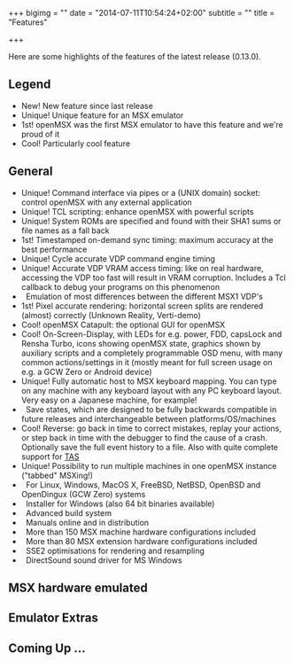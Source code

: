 +++
bigimg = ""
date = "2014-07-11T10:54:24+02:00"
subtitle = ""
title = "Features"

+++


Here are some highlights of the features of the latest release (0.13.0).

## Legend

<ul class="features">
    <li>
        <span class="new">New!</span>
        <span class="descript">New feature since last release</span>
    </li>
    <li>
        <span class="uniq">Unique!</span>
        <span class="descript">Unique feature for an MSX emulator</span>
    </li>
    <li>
        <span class="first">1st!</span>
        <span class="descript">openMSX was the first MSX emulator to have
           this feature and we're proud of it</span>
    </li>
    <li>
        <span class="cool">Cool!</span>
        <span class="descript">Particularly cool feature</span>
    </li>
</ul>

## General

<ul class="features">
     <li>
        <span class="uniq">Unique!</span>
        <span class="descript">
          Command interface via pipes or a (UNIX domain) socket:
          control openMSX with any external application
        </span>
      </li>
      <li><span class="uniq">Unique!</span>
        <span class="descript">
          TCL scripting: enhance openMSX with powerful scripts
        </span>
      </li>
      <li>
        <span class="uniq">Unique!</span>
        <span class="descript">
          System ROMs are specified and found with their SHA1 sums or
          file names as a fall back
        </span>
      </li>
      <li>
        <span class="first">1st!</span>
        <span class="descript">
          Timestamped on-demand sync timing: maximum accuracy at the best performance
        </span>
      </li>
      <li>
        <span class="uniq">Unique!</span>
        <span class="descript">
          Cycle accurate VDP command engine timing
        </span>
      </li>
      <li>
        <span class="uniq">Unique!</span>
        <span class="descript">
          Accurate VDP VRAM access timing: like on real hardware, accessing the VDP too fast will result in VRAM corruption. Includes a Tcl callback to debug your programs on this phenomenon
        </span>
      </li>
      <li>
        <span class="none">&nbsp;</span>
        <span class="descript">
          Emulation of most differences between the different MSX1 VDP's
        </span>
      </li>
      <li>
        <span class="first">1st!</span>
        <span class="descript">
          Pixel accurate rendering: horizontal screen splits are rendered
          (almost) correctly (Unknown Reality, Verti-demo)
        </span>
      </li>
      <li>
        <span class="cool">Cool!</span>
        <span class="descript">
          openMSX Catapult: the optional GUI for openMSX
        </span>
        </li>
      <li>
        <span class="cool">Cool!</span>
        <span class="descript">
          On-Screen-Display, with LEDs for e.g. power, FDD, capsLock and
          Rensha Turbo, icons showing openMSX state, graphics shown by auxiliary scripts and a completely programmable OSD menu, with many common actions/settings in it (mostly meant for full screen usage on e.g. a GCW Zero or Android device)
      </span></li>
       <li>
        <span class="uniq">Unique!</span>
        <span class="descript">
           Fully automatic host to MSX keyboard mapping. You can type on any machine with any keyboard layout with any PC keyboard layout. Very easy on a Japanese machine, for example!
        </span>
      </li>
       <li>
        <span class="none">&nbsp;</span>
        <span class="descript">
           Save states, which are designed to be fully backwards compatible in future releases and interchangeable between platforms/OS/machines
        </span>
      </li>
       <li>
        <span class="cool">Cool!</span>
        <span class="descript">
           Reverse: go back in time to correct mistakes, replay your actions, or step back in time with the debugger to find the cause of a crash. Optionally save the full event history to a file. Also with quite complete support for <a href="http://www.tasvideos.org/">TAS</a>
        </span>
      </li>
       <li>
        <span class="uniq">Unique!</span>
        <span class="descript">
           Possibility to run multiple machines in one openMSX instance ("tabbed" MSXing!)
        </span>
      </li>
      <li>
        <span class="none">&nbsp;</span>
        <span class="descript">
          For Linux, Windows, MacOS X, FreeBSD, NetBSD, OpenBSD and OpenDingux (GCW Zero) systems
        </span>
      </li>
      <li>
        <span class="none">&nbsp;</span>
        <span class="descript">
          Installer for Windows (also 64 bit binaries available)
        </span>
      </li>
      <li>
        <span class="none">&nbsp;</span>
        <span class="descript">
          Advanced build system
        </span>
      </li>
      <li>
        <span class="none">&nbsp;</span>
        <span class="descript">
          Manuals online and in distribution
        </span>
      </li>
      <li>
        <span class="none">&nbsp;</span>
        <span class="descript">
          More than 150 MSX machine hardware configurations included
        </span>
      </li>
      <li>
        <span class="none">&nbsp;</span>
        <span class="descript">
          More than 80 MSX extension hardware configurations included
        </span>
      </li>
      <li>
        <span class="none">&nbsp;</span>
        <span class="descript">
          SSE2 optimisations for rendering and resampling
        </span>
      </li>
      <li>
        <span class="none">&nbsp;</span>
        <span class="descript">
          DirectSound sound driver for MS Windows
        </span>
      </li>
</ul>

## MSX hardware emulated

## Emulator Extras

## Coming Up &hellip;

